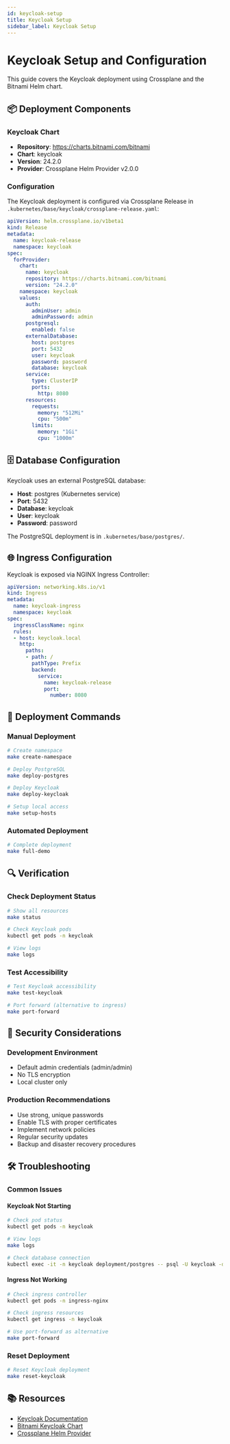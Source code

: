 ```yaml
---
id: keycloak-setup
title: Keycloak Setup
sidebar_label: Keycloak Setup
---
```


# Keycloak Setup and Configuration

This guide covers the Keycloak deployment using Crossplane and the Bitnami Helm chart.

## 📦 Deployment Components

### Keycloak Chart
- **Repository**: https://charts.bitnami.com/bitnami
- **Chart**: keycloak
- **Version**: 24.2.0
- **Provider**: Crossplane Helm Provider v2.0.0

### Configuration

The Keycloak deployment is configured via Crossplane Release in `.kubernetes/base/keycloak/crossplane-release.yaml`:

```yaml
apiVersion: helm.crossplane.io/v1beta1
kind: Release
metadata:
  name: keycloak-release
  namespace: keycloak
spec:
  forProvider:
    chart:
      name: keycloak
      repository: https://charts.bitnami.com/bitnami
      version: "24.2.0"
    namespace: keycloak
    values:
      auth:
        adminUser: admin
        adminPassword: admin
      postgresql:
        enabled: false
      externalDatabase:
        host: postgres
        port: 5432
        user: keycloak
        password: password
        database: keycloak
      service:
        type: ClusterIP
        ports:
          http: 8080
      resources:
        requests:
          memory: "512Mi"
          cpu: "500m"
        limits:
          memory: "1Gi"
          cpu: "1000m"
```

## 🗄️ Database Configuration

Keycloak uses an external PostgreSQL database:

- **Host**: postgres (Kubernetes service)
- **Port**: 5432
- **Database**: keycloak
- **User**: keycloak
- **Password**: password

The PostgreSQL deployment is in `.kubernetes/base/postgres/`.

## 🌐 Ingress Configuration

Keycloak is exposed via NGINX Ingress Controller:

```yaml
apiVersion: networking.k8s.io/v1
kind: Ingress
metadata:
  name: keycloak-ingress
  namespace: keycloak
spec:
  ingressClassName: nginx
  rules:
  - host: keycloak.local
    http:
      paths:
      - path: /
        pathType: Prefix
        backend:
          service:
            name: keycloak-release
            port:
              number: 8080
```

## 🔧 Deployment Commands

### Manual Deployment
```bash
# Create namespace
make create-namespace

# Deploy PostgreSQL
make deploy-postgres

# Deploy Keycloak
make deploy-keycloak

# Setup local access
make setup-hosts
```

### Automated Deployment
```bash
# Complete deployment
make full-demo
```

## 🔍 Verification

### Check Deployment Status
```bash
# Show all resources
make status

# Check Keycloak pods
kubectl get pods -n keycloak

# View logs
make logs
```

### Test Accessibility
```bash
# Test Keycloak accessibility
make test-keycloak

# Port forward (alternative to ingress)
make port-forward
```

## 🔐 Security Considerations

### Development Environment
- Default admin credentials (admin/admin)
- No TLS encryption
- Local cluster only

### Production Recommendations
- Use strong, unique passwords
- Enable TLS with proper certificates
- Implement network policies
- Regular security updates
- Backup and disaster recovery procedures

## 🛠️ Troubleshooting

### Common Issues

#### Keycloak Not Starting
```bash
# Check pod status
kubectl get pods -n keycloak

# View logs
make logs

# Check database connection
kubectl exec -it -n keycloak deployment/postgres -- psql -U keycloak -d keycloak -c '\l'
```

#### Ingress Not Working
```bash
# Check ingress controller
kubectl get pods -n ingress-nginx

# Check ingress resources
kubectl get ingress -n keycloak

# Use port-forward as alternative
make port-forward
```

### Reset Deployment
```bash
# Reset Keycloak deployment
make reset-keycloak
```

## 📚 Resources

- [Keycloak Documentation](https://www.keycloak.org/documentation)
- [Bitnami Keycloak Chart](https://github.com/bitnami/charts/tree/main/bitnami/keycloak)
- [Crossplane Helm Provider](https://github.com/crossplane-contrib/provider-helm) 